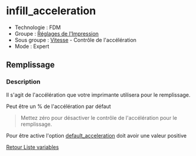 # infill_acceleration

* Technologie : FDM
* Groupe : [Réglages de l'Impression](../print_settings/print_settings.md)
* Sous groupe : [Vitesse](../print_settings/print_settings.md#vitesse) - Contrôle de l'accélération
* Mode : Expert

## Remplissage

### Description

Il s'agit de l'accélération que votre imprimante utilisera pour le remplissage.

Peut être un % de l'accélération par défaut

> Mettez zéro pour désactiver le contrôle de l'accélération pour le remplissage.

Pour être active l'option [default_acceleration](default_acceleration.md) doit avoir une valeur positive

[Retour Liste variables](variable_list.md)